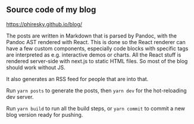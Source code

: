 ## Source code of my blog

https://phiresky.github.io/blog/

The posts are written in Markdown that is parsed by Pandoc, with the Pandoc AST rendered with React. This is done so the React renderer can have a few custom components, especially code blocks with specific tags are interpreted as e.g. interactive demos or charts. All the React stuff is rendered server-side with next.js to static HTML files. So most of the blog should work without JS.

It also generates an RSS feed for people that are into that.

Run `yarn posts` to generate the posts, then `yarn dev` for the hot-reloading dev server.

Run `yarn build` to run all the build steps, or `yarn commit` to commit a new blog version ready for pushing.
